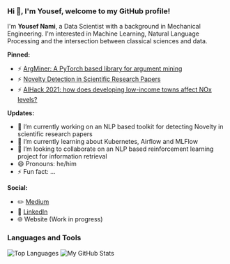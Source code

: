 ### Hi 👋, I'm Yousef, welcome to my GitHub profile!

I'm **Yousef Nami**, a Data Scientist with a background in Mechanical Engineering. I'm interested in Machine Learning, Natural Language Processing and the intersection between classical sciences and data.

**Pinned:**
- ⚡ [ArgMiner: A PyTorch based library for argument mining](https://github.com/namiyousef/argument-mining)
- ⚡ [Novelty Detection in Scientific Research Papers](https://github.com/namiyousef/novelty_detection)
- ⚡ [AIHack 2021: how does developing low-income towns affect NOx levels?](https://github.com/namiyousef/ai_hack_2021)

**Updates:**
- 🔭 I’m currently working on an NLP based toolkit for detecting Novelty in scientific research papers
- 🌱 I’m currently learning about Kubernetes, Airflow and MLFlow
- 👯 I’m looking to collaborate on an NLP based reinforcement learning project for information retrieval
- 😄 Pronouns: he/him
- ⚡ Fun fact: ...

**Social:**
- ✏️ [Medium](https://namiyousef96.medium.com/)
- 🔗 [LinkedIn](https://www.linkedin.com/in/yousefnami77/)
- 🌐 Website (Work in progress)

### Languages and Tools
![Top Languages](https://github-readme-stats.vercel.app/api/top-langs/?username=namiyousef&theme=radical)
![My GitHub Stats](https://github-readme-stats.vercel.app/api?username=namiyousef&hide=prs,issues,contribs?username=namiyousef&count_private=true?username=namiyousef&show_icons=true&theme=radical)
